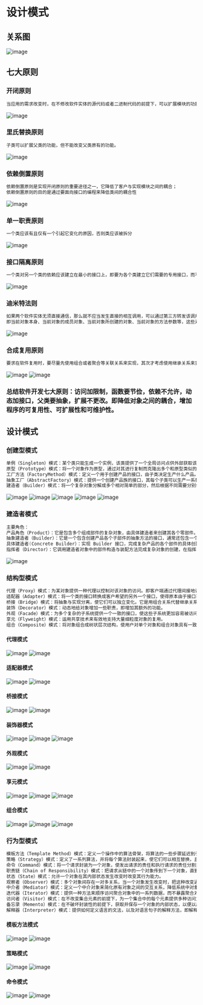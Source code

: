 # 设计模式

## 关系图
![image](https://user-images.githubusercontent.com/80819421/143391457-523b0ddc-dcbc-4eb9-ba56-31a568a1e5c4.png)

## 七大原则

### 开闭原则
```java
当应用的需求改变时，在不修改软件实体的源代码或者二进制代码的前提下，可以扩展模块的功能，使其满足新的需求
```

![image](https://user-images.githubusercontent.com/80819421/143391517-ccde7586-bfca-47df-9e40-dbf70361f562.png)

### 里氏替换原则
```java
子类可以扩展父类的功能，但不能改变父类原有的功能。
```

![image](https://user-images.githubusercontent.com/80819421/143391591-017f6550-edfd-4127-ad8b-47e673b86aab.png)

### 依赖倒置原则
```java
依赖倒置原则是实现开闭原则的重要途径之一，它降低了客户与实现模块之间的耦合；
依赖倒置原则的目的是通过要面向接口的编程来降低类间的耦合性
```

![image](https://user-images.githubusercontent.com/80819421/143391658-5472174c-025e-4914-9a26-978d8ec407ae.png)

### 单一职责原则
```java
一个类应该有且仅有一个引起它变化的原因，否则类应该被拆分
```

![image](https://user-images.githubusercontent.com/80819421/143391726-637e10c4-6106-402b-9cc6-6d94e92bdc27.png)

### 接口隔离原则
```java
一个类对另一个类的依赖应该建立在最小的接口上，即要为各个类建立它们需要的专用接口，而不要试图去建立一个很庞大的接口供所有依赖它的类去调用
```

![image](https://user-images.githubusercontent.com/80819421/143391768-eba2af42-db78-491e-a780-7256a28a5856.png)

### 迪米特法则
```java
如果两个软件实体无须直接通信，那么就不应当发生直接的相互调用，可以通过第三方转发该调用。其目的是降低类之间的耦合度，提高模块的相对独立性；
即当前对象本身、当前对象的成员对象、当前对象所创建的对象、当前对象的方法参数等，这些对象同当前对象存在关联、聚合或组合关系，可以直接访问这些对象的方法。
```

![image](https://user-images.githubusercontent.com/80819421/143391792-47605a43-808f-4838-aa32-b1e28f69f692.png)

### 合成复用原则
```java
要求在软件复用时，要尽量先使用组合或者聚合等关联关系来实现，其次才考虑使用继承关系来实现
```

![image](https://user-images.githubusercontent.com/80819421/143392269-a1339925-95bd-4117-9abf-d779c1263abb.png)
![image](https://user-images.githubusercontent.com/80819421/143392307-d20ee3ee-4f01-4c5b-b57e-b26acc2a3d64.png)


### 总结软件开发七大原则：访问加限制，函数要节俭，依赖不允许，动态加接口，父类要抽象，扩展不更改。即降低对象之间的耦合，增加程序的可复用性、可扩展性和可维护性。

## 设计模式

### 创建型模式
```java
单例（Singleton）模式：某个类只能生成一个实例，该类提供了一个全局访问点供外部获取该实例，其拓展是有限多例模式。
原型（Prototype）模式：将一个对象作为原型，通过对其进行复制而克隆出多个和原型类似的新实例。
工厂方法（FactoryMethod）模式：定义一个用于创建产品的接口，由子类决定生产什么产品。只有工厂方法属于类创建模式，其他属于对象创建模式
抽象工厂（AbstractFactory）模式：提供一个创建产品族的接口，其每个子类可以生产一系列相关的产品。
建造者（Builder）模式：将一个复杂对象分解成多个相对简单的部分，然后根据不同需要分别创建它们，最后构建成该复杂对象。
```
![image](https://user-images.githubusercontent.com/80819421/143517641-72b7dd5a-c84a-4bcb-8f30-35ea91978fbf.png)
![image](https://user-images.githubusercontent.com/80819421/143518392-0989e0be-917a-4c44-b49d-b3ad94b6c04f.png)
![image](https://user-images.githubusercontent.com/80819421/143518915-61fd21ae-0db1-4de2-80b2-6c62aabb37f8.png)
![image](https://user-images.githubusercontent.com/80819421/143518969-d7b00ba7-d785-4dd9-afa1-0a476d0d1f99.png)
![image](https://user-images.githubusercontent.com/80819421/143519130-6a6ea5ae-1903-45f3-9c39-e432e8461257.png)

### 建造者模式
```java
主要角色：
产品角色（Product）：它是包含多个组成部件的复杂对象，由具体建造者来创建其各个零部件。
抽象建造者（Builder）：它是一个包含创建产品各个子部件的抽象方法的接口，通常还包含一个返回复杂产品的方法 getResult()。
具体建造者(Concrete Builder）：实现 Builder 接口，完成复杂产品的各个部件的具体创建方法。
指挥者（Director）：它调用建造者对象中的部件构造与装配方法完成复杂对象的创建，在指挥者中不涉及具体产品的信息。
```
![image](https://user-images.githubusercontent.com/80819421/143519521-ee901b61-6e25-4e6a-bc6c-c80184a624f3.png)


### 结构型模式
```java
代理（Proxy）模式：为某对象提供一种代理以控制对该对象的访问。即客户端通过代理间接地访问该对象，从而限制、增强或修改该对象的一些特性。
适配器（Adapter）模式：将一个类的接口转换成客户希望的另外一个接口，使得原本由于接口不兼容而不能一起工作的那些类能一起工作。
桥接（Bridge）模式：将抽象与实现分离，使它们可以独立变化。它是用组合关系代替继承关系来实现的，从而降低了抽象和实现这两个可变维度的耦合度。
装饰（Decorator）模式：动态地给对象增加一些职责，即增加其额外的功能。
外观（Facade）模式：为多个复杂的子系统提供一个一致的接口，使这些子系统更加容易被访问。
享元（Flyweight）模式：运用共享技术来有效地支持大量细粒度对象的复用。
组合（Composite）模式：将对象组合成树状层次结构，使用户对单个对象和组合对象具有一致的访问性。
```
#### 代理模式
![image](https://user-images.githubusercontent.com/80819421/143523917-524dac38-ba68-4b6f-b323-ea209c5216dd.png)
![image](https://user-images.githubusercontent.com/80819421/143523948-4a806be8-7945-4a1a-883d-4154994f3a80.png)
#### 适配器模式
![image](https://user-images.githubusercontent.com/80819421/143523973-214074ac-6d3b-4e80-a9aa-a02e6192827c.png)
![image](https://user-images.githubusercontent.com/80819421/143524021-9e2e6cbe-50d2-4e2f-9bda-c792bd75ac1e.png)
#### 桥接模式
![image](https://user-images.githubusercontent.com/80819421/143524047-5108579c-49e5-4a5d-83e9-424ddd73222c.png)
![image](https://user-images.githubusercontent.com/80819421/143524444-f0f12152-7d85-4a74-9f74-29ca21d3ffac.png)
#### 装饰器模式
![image](https://user-images.githubusercontent.com/80819421/143524077-b6b32935-fac1-4c58-9bf3-8021873c21f9.png)
![image](https://user-images.githubusercontent.com/80819421/143524382-98195fc8-6577-4a4b-b8ba-9b58b94c7733.png)
![image](https://user-images.githubusercontent.com/80819421/143524408-62dd04a3-e556-4bb6-bb25-7c46a6d9925c.png)
#### 外观模式
![image](https://user-images.githubusercontent.com/80819421/143524121-c6787fde-f5e8-4076-a0e8-33814faed63e.png)
![image](https://user-images.githubusercontent.com/80819421/143524351-c5d6d2c8-2c3a-43ce-9393-675785023dd1.png)
#### 享元模式
![image](https://user-images.githubusercontent.com/80819421/143524154-19ba7a10-7b9e-4425-a94d-52510ea4d269.png)
![image](https://user-images.githubusercontent.com/80819421/143524313-67298e6e-d1c4-4706-ae24-66b979252a91.png)
![image](https://user-images.githubusercontent.com/80819421/143524330-8b8352f8-96b1-4aec-8769-02208b4c5cde.png)
#### 组合模式
![image](https://user-images.githubusercontent.com/80819421/143524213-5c08cf65-1c48-4bf7-9856-9af9e739f22c.png)
![image](https://user-images.githubusercontent.com/80819421/143524245-7acf1047-bb44-4037-a1ff-fe77aa662e0a.png)
![image](https://user-images.githubusercontent.com/80819421/143524254-54829db0-a991-49ce-9b81-276116ef9d06.png)


### 行为型模式
```java
模板方法（Template Method）模式：定义一个操作中的算法骨架，将算法的一些步骤延迟到子类中，使得子类在可以不改变该算法结构的情况下重定义该算法的某些特定步骤。
策略（Strategy）模式：定义了一系列算法，并将每个算法封装起来，使它们可以相互替换，且算法的改变不会影响使用算法的客户。
命令（Command）模式：将一个请求封装为一个对象，使发出请求的责任和执行请求的责任分割开。
职责链（Chain of Responsibility）模式：把请求从链中的一个对象传到下一个对象，直到请求被响应为止。通过这种方式去除对象之间的耦合。
状态（State）模式：允许一个对象在其内部状态发生改变时改变其行为能力。
观察者（Observer）模式：多个对象间存在一对多关系，当一个对象发生改变时，把这种改变通知给其他多个对象，从而影响其他对象的行为。
中介者（Mediator）模式：定义一个中介对象来简化原有对象之间的交互关系，降低系统中对象间的耦合度，使原有对象之间不必相互了解。
迭代器（Iterator）模式：提供一种方法来顺序访问聚合对象中的一系列数据，而不暴露聚合对象的内部表示。
访问者（Visitor）模式：在不改变集合元素的前提下，为一个集合中的每个元素提供多种访问方式，即每个元素有多个访问者对象访问。
备忘录（Memento）模式：在不破坏封装性的前提下，获取并保存一个对象的内部状态，以便以后恢复它。
解释器（Interpreter）模式：提供如何定义语言的文法，以及对语言句子的解释方法，即解释器。
```
#### 模板方法模式
![image](https://user-images.githubusercontent.com/80819421/143524611-65a38648-b1b8-406d-85e0-214183dbec82.png)
![image](https://user-images.githubusercontent.com/80819421/143524653-20bf5d21-f388-4bc7-bc2f-e2b55f4cd01a.png)
#### 策略模式
![image](https://user-images.githubusercontent.com/80819421/143524687-39953fad-dc60-4d71-9bea-15e3c9e30102.png)
![image](https://user-images.githubusercontent.com/80819421/143524713-9500c346-6ec0-4554-b676-81782470e49c.png)
#### 命令模式
![image](https://user-images.githubusercontent.com/80819421/143524747-0650fab8-9901-483b-8f2f-e6e6c654a358.png)
![image](https://user-images.githubusercontent.com/80819421/143524772-892aceb8-b66e-485c-87b5-7f95ffe2a53d.png)

